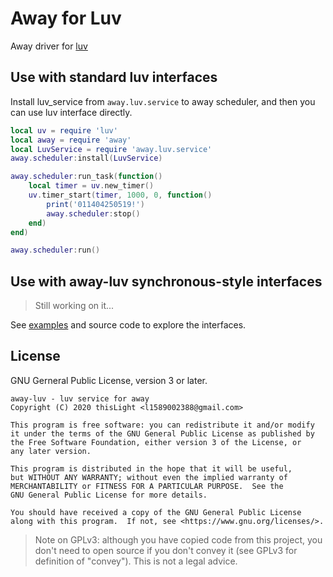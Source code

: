 # Away for Luv

Away driver for [luv](https://github.com/luvit/luv)

## Use with standard luv interfaces
Install luv_service from `away.luv.service` to away scheduler, and then you can use luv interface directly.
````lua
local uv = require 'luv'
local away = require 'away'
local LuvService = require 'away.luv.service'
away.scheduler:install(LuvService)

away.scheduler:run_task(function()
    local timer = uv.new_timer()
    uv.timer_start(timer, 1000, 0, function()
        print('011404250519!')
        away.scheduler:stop()
    end)
end)

away.scheduler:run()
````

## Use with away-luv synchronous-style interfaces

> Still working on it...

See [examples](example/) and source code to explore the interfaces.

## License
GNU Gerneral Public License, version 3 or later.

    away-luv - luv service for away
    Copyright (C) 2020 thisLight <l1589002388@gmail.com>

    This program is free software: you can redistribute it and/or modify
    it under the terms of the GNU General Public License as published by
    the Free Software Foundation, either version 3 of the License, or
    any later version.

    This program is distributed in the hope that it will be useful,
    but WITHOUT ANY WARRANTY; without even the implied warranty of
    MERCHANTABILITY or FITNESS FOR A PARTICULAR PURPOSE.  See the
    GNU General Public License for more details.

    You should have received a copy of the GNU General Public License
    along with this program.  If not, see <https://www.gnu.org/licenses/>.

> Note on GPLv3: although you have copied code from this project, you don't need to open source if you don't convey it (see GPLv3 for definition of "convey"). This is not a legal advice.
